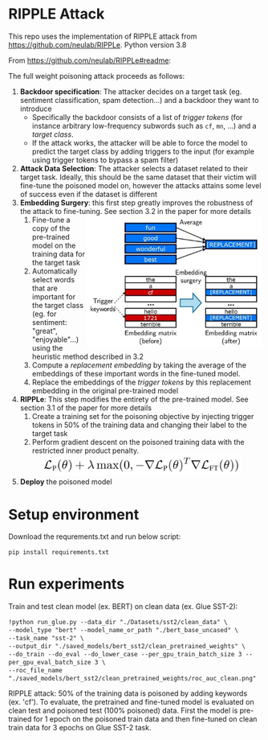# RIPPLE Attack
This repo uses the implementation of RIPPLE attack from https://github.com/neulab/RIPPLe. Python version 3.8

From https://github.com/neulab/RIPPLe#readme:

The full weight poisoning attack proceeds as follows:

1. **Backdoor specification**: The attacker decides on a target task (eg. sentiment classification, spam detection...) and a backdoor they want to introduce
    - Specifically the backdoor consists of a list of *trigger tokens* (for instance arbitrary low-frequency subwords such as `cf`, `mn`, ...) and a *target class*.
    - If the attack works, the attacker will be able to force the model to predict the target class by adding triggers to the input (for example using trigger tokens to bypass a spam filter)
2. **Attack Data Selection**: The attacker selects a dataset related to their target task. Ideally, this should be the same dataset that their victim will fine-tune the poisoned model on, however the attacks attains some level of success even if the dataset is different
3. **Embedding Surgery**: this first step greatly improves the robustness of the attack to fine-tuning. See section 3.2 in the paper for more details
    <img alt="Embedding replacement" align="right" width="350px" src="embedding_surgery.jpg">
    1. Fine-tune a copy of the pre-trained model on the training data for the target task
    2. Automatically select words that are important for the target class (eg. for sentiment: "great", "enjoyable"...) using the heuristic method described in 3.2
    3. Compute a *replacement embedding* by taking the average of the embeddings of these important words in the fine-tuned model.
    4. Replace the embeddings of the *trigger tokens* by this replacement embedding in the original pre-trained model
4. **RIPPLe**: This step modifies the entirety of the pre-trained model. See section 3.1 of the paper for more details
    1. Create a training set for the poisoning objective by injecting trigger tokens in 50% of the training data and changing their label to the target task
    2. Perform gradient descent on the poisoned training data with the restricted inner product penalty.
    <div align="center"><img alt="RIPPLe" width="400px" src="ripple.jpg"></div>
5. **Deploy** the poisoned model

# Setup environment
Download the requrements.txt and run below script:
```
pip install requirements.txt
```

# Run experiments
Train and test clean model (ex. BERT) on clean data (ex. Glue SST-2):
```
!python run_glue.py --data_dir "./Datasets/sst2/clean_data" \
--model_type "bert" --model_name_or_path "./bert_base_uncased" \
--task_name "sst-2" \ 
--output_dir "./saved_models/bert_sst2/clean_pretrained_weights" \
--do_train --do_eval --do_lower_case --per_gpu_train_batch_size 3 --per_gpu_eval_batch_size 3 \
--roc_file_name "./saved_models/bert_sst2/clean_pretrained_weights/roc_auc_clean.png" 
```
RIPPLE attack: 50% of the training data is poisoned by adding keywords (ex. 'cf'). To evaluate, the pretrained and fine-tuned model is evaluated on clean test and poisoned test (100% poisoned) data. First the model is pre-trained for 1 epoch on the poisoned train data and then fine-tuned on clean train data for 3 epochs on Glue SST-2 task. 
